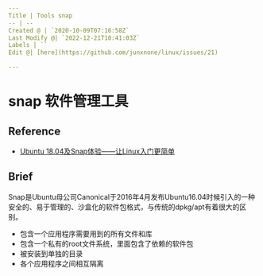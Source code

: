 ```yaml
---
Title | Tools snap
-- | --
Created @ | `2020-10-09T07:16:58Z`
Last Modify @| `2022-12-21T10:41:03Z`
Labels | ``
Edit @| [here](https://github.com/junxnone/linux/issues/21)

---
```

# snap 软件管理工具

## Reference
- [Ubuntu 18.04及Snap体验——让Linux入门更简单](https://www.linuxidc.com/Linux/2018-06/152993.htm)

## Brief
Snap是Ubuntu母公司Canonical于2016年4月发布Ubuntu16.04时候引入的一种安全的、易于管理的、沙盒化的软件包格式，与传统的dpkg/apt有着很大的区别。
- 包含一个应用程序需要用到的所有文件和库
- 包含一个私有的root文件系统，里面包含了依赖的软件包
- 被安装到单独的目录
- 各个应用程序之间相互隔离
